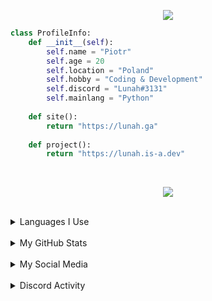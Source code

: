 <p align="center">
    <img src="https://readme-typing-svg.herokuapp.com?color=%237848E6&center=true&lines=Hi+there!+Welcome+to+my+profile!">
</p>

```py
class ProfileInfo:
    def __init__(self):
        self.name = "Piotr"
        self.age = 20
        self.location = "Poland"
        self.hobby = "Coding & Development"
        self.discord = "Lunah#3131"
        self.mainlang = "Python"
        
    def site():
        return "https://lunah.ga"
        
    def project():
        return "https://lunah.is-a.dev"
```

<br>
<p align="center">
    <kbd>
        <img src="https://i.imgur.com/X2mUIut.gif"></img>
    </kbd>
</p>
<br>
<details>
    <summary>Languages I Use</summary>
    <br>
    <p align="center">
        <img align="center" src="https://raw.githubusercontent.com/rahuldkjain/github-profile-readme-generator/master/src/images/icons/ProgrammingLanguages/python.svg" height="30" width="40"/>
        <img align="center" src="https://upload.wikimedia.org/wikipedia/commons/c/cf/Lua-Logo.svg" height="30" width="40"/>*
        <img align="center" src="https://raw.githubusercontent.com/rahuldkjain/github-profile-readme-generator/master/src/images/icons/FrontendDevelopment/html.svg" height="30" width="40"/>
        <img align="center" src="https://raw.githubusercontent.com/rahuldkjain/github-profile-readme-generator/master/src/images/icons/FrontendDevelopment/css.svg" height="30" width="40"/>
        <img align="center" src="https://raw.githubusercontent.com/rahuldkjain/github-profile-readme-generator/master/src/images/icons/ProgrammingLanguages/javascript.svg" height="30" width="40"/>
        <p align="center">*StepMania themes only</p>
    </p>
</details>
<br>
<details>
    <summary>My GitHub Stats</summary>
    <br>
    <p align="center">
        <img width="300px" height="120px" src="https://github-readme-stats.vercel.app/api?username=piotr25691&show_icons=true&theme=dracula&include_all_commits=true"></img>
        <img width="300px" height="120px" src="https://github-readme-stats.vercel.app/api/top-langs/?username=piotr25691&layout=compact&theme=dracula"></img>
    </p>
    <p align="center">
        <img width="300px" height="120px" src="https://github-readme-streak-stats.herokuapp.com/?user=piotr25691&theme=dracula"></img>
    </p>
</details>
<br>
<details>
    <summary>My Social Media</summary>
    <br>
    <p align="center">
        <a href="https://www.youtube.com/@_lun4r_" target="blank"><img align="center" src="https://upload.wikimedia.org/wikipedia/commons/0/09/YouTube_full-color_icon_%282017%29.svg" height="30" width="40" /></a>
        &nbsp;
        <a href="https://dsc.gg/lunahub" target="blank"><img align="center" src="https://assets-global.website-files.com/6257adef93867e50d84d30e2/636e0a69f118df70ad7828d4_icon_clyde_blurple_RGB.svg" height="30" width="40" /></a>
    </p>
    <br>
</details>
<br>
<details>
    <summary>Discord Activity</summary>
    <p align="center">
        <a href="https://discord.com/users/603635602809946113">
            <img src="https://lanyard.cnrad.dev/api/603635602809946113"></img>
        </a>
    </p>
</details>

